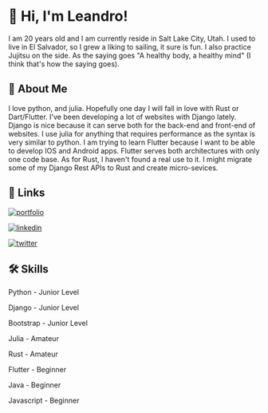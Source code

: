 
# 👋 Hi, I'm Leandro! 

I am 20 years old and I am currently reside in Salt Lake City, Utah.  I used
to live in El Salvador, so I grew a liking to sailing, it sure is fun.
I also practice Jujitsu on the side. As the saying goes "A healthy body, a healthy mind" (I think that's how the saying goes).


## 🚀 About Me
I love python, and julia. Hopefully one day I will fall in love with Rust or Dart/Flutter.
I've been developing a lot of websites with Django lately. Django is nice because it can serve
both for the back-end and front-end of websites. I use julia for anything that requires performance as
the syntax is very similar to python. I am trying to learn Flutter because I want to be
able to develop IOS and Android apps. Flutter serves both architectures with only one code base. As for Rust,
I haven't found a real use to it. I might migrate some of my Django Rest APIs to Rust and create micro-sevices.



## 🔗 Links
[![portfolio](https://img.shields.io/badge/my_portfolio-000?style=for-the-badge&logo=ko-fi&logoColor=white)](http://domain-registrar.storage.googleapis.com/expired.html?pantalla503.com/)

[![linkedin](https://img.shields.io/badge/linkedin-0A66C2?style=for-the-badge&logo=linkedin&logoColor=white)](https://www.linkedin.com/in/paolo-cooper/)

[![twitter](https://img.shields.io/badge/twitter-1DA1F2?style=for-the-badge&logo=twitter&logoColor=white)](https://twitter.com/andyPaolo4)


## 🛠 Skills
Python - Junior Level

Django - Junior Level

Bootstrap - Junior Level

Julia - Amateur

Rust - Amateur

Flutter - Beginner

Java - Beginner

Javascript - Beginner

